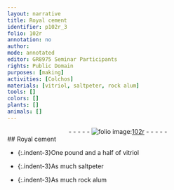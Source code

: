 ```yaml
---
layout: narrative
title: Royal cement
identifier: p102r_3
folio: 102r
annotation: no
author:
mode: annotated
editor: GR8975 Seminar Participants
rights: Public Domain
purposes: [making]
activities: [Colchos]
materials: [vitriol, saltpeter, rock alum]
tools: []
colors: []
plants: []
animals: []
---
```


 <div class="folio" align="center">- - - - - <a href="http://gallica.bnf.fr/ark:/12148/btv1b10500001g/f209.image" target="_blank"><img src="https://cu-mkp.github.io/GR8975-edition/assets/photo-icon.png" alt="folio image: " style="display:inline-block; margin-bottom:-3px;"/>102r</a> - - - - - </div>  <span class="activity"></span> 
## Royal cement

 
 
- {:.indent-3}One <span class="unit">pound</span> and a half of <span class="material">vitriol</span>
 
- {:.indent-3}As much <span class="material">saltpeter</span>
 
- {:.indent-3}As much <span class="material">rock alum</span>
 
 